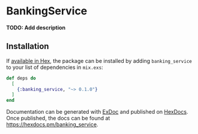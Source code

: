 # BankingService

**TODO: Add description**

## Installation

If [available in Hex](https://hex.pm/docs/publish), the package can be installed
by adding `banking_service` to your list of dependencies in `mix.exs`:

```elixir
def deps do
  [
    {:banking_service, "~> 0.1.0"}
  ]
end
```

Documentation can be generated with [ExDoc](https://github.com/elixir-lang/ex_doc)
and published on [HexDocs](https://hexdocs.pm). Once published, the docs can
be found at <https://hexdocs.pm/banking_service>.

